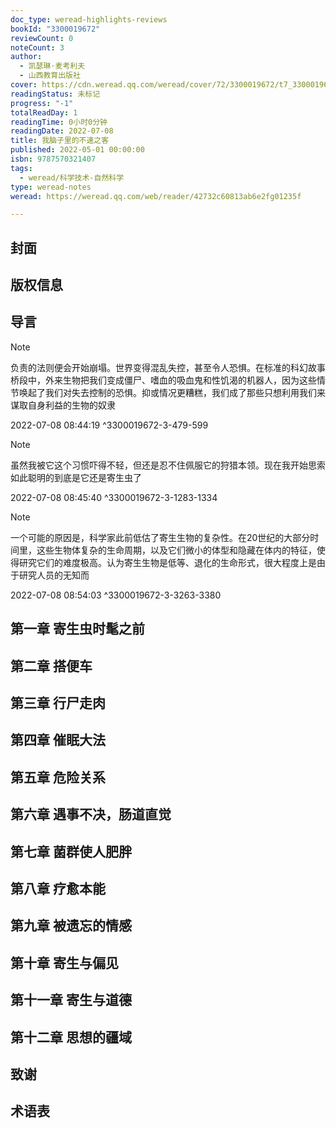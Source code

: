 ```yaml
---
doc_type: weread-highlights-reviews
bookId: "3300019672"
reviewCount: 0
noteCount: 3
author:
  - 凯瑟琳·麦考利夫
  - 山西教育出版社
cover: https://cdn.weread.qq.com/weread/cover/72/3300019672/t7_3300019672.jpg
readingStatus: 未标记
progress: "-1"
totalReadDay: 1
readingTime: 0小时0分钟
readingDate: 2022-07-08
title: 我脑子里的不速之客
published: 2022-05-01 00:00:00
isbn: 9787570321407
tags:
  - weread/科学技术-自然科学
type: weread-notes
weread: https://weread.qq.com/web/reader/42732c60813ab6e2fg01235f

---
```



## 封面

## 版权信息

## 导言

> [!NOTE] 
> 负责的法则便会开始崩塌。世界变得混乱失控，甚至令人恐惧。在标准的科幻故事桥段中，外来生物把我们变成僵尸、嗜血的吸血鬼和性饥渴的机器人，因为这些情节唤起了我们对失去控制的恐惧。抑或情况更糟糕，我们成了那些只想利用我们来谋取自身利益的生物的奴隶
> 
> 2022-07-08 08:44:19 ^3300019672-3-479-599

> [!NOTE] 
> 虽然我被它这个习惯吓得不轻，但还是忍不住佩服它的狩猎本领。现在我开始思索如此聪明的到底是它还是寄生虫了
> 
> 2022-07-08 08:45:40 ^3300019672-3-1283-1334

> [!NOTE] 
> 一个可能的原因是，科学家此前低估了寄生生物的复杂性。在20世纪的大部分时间里，这些生物体复杂的生命周期，以及它们微小的体型和隐藏在体内的特征，使得研究它们的难度极高。认为寄生生物是低等、退化的生命形式，很大程度上是由于研究人员的无知而
> 
> 2022-07-08 08:54:03 ^3300019672-3-3263-3380

## 第一章 寄生虫时髦之前

## 第二章 搭便车

## 第三章 行尸走肉

## 第四章 催眠大法

## 第五章 危险关系

## 第六章 遇事不决，肠道直觉

## 第七章 菌群使人肥胖

## 第八章 疗愈本能

## 第九章 被遗忘的情感

## 第十章 寄生与偏见

## 第十一章 寄生与道德

## 第十二章 思想的疆域

## 致谢

## 术语表

